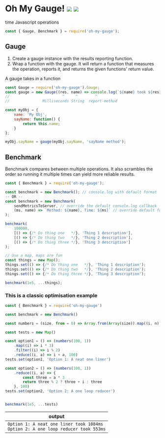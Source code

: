 # Oh My Gauge! [![](https://img.shields.io/npm/v/oh-my-gauge.svg)](https://www.npmjs.com/package/oh-my-gauge) [![](https://img.shields.io/badge/source--000000.svg?logo=github&style=social)](https://github.com/omrilotan/mono/tree/master/packages/oh-my-gauge)

time Javascript operations

```js
const { Gauge, Benchmark } = require('oh-my-gauge');
```
## Gauge
1. Create a gauge instance with the results reporting function.
2. Wrap a function with the gauge. It will return a function that measures the operation, reports it, and returns the given functions' return value.

A gauge takes in a function
```js
const Gauge = require('oh-my-gauge').Gauge;
const gauge = new Gauge((res, name) => console.log(`${name} took ${res}ms`));
//                        ^     ^        ^
//               Milliseconds String  report-method

const myObj = {
	name: 'My Obj',
	sayName: function() {
		return this.name;
	}
};

myObj.sayName = gauge(myObj.sayName, 'sayName method');
```

## Benchmark
Benchmark compares between multiple operations. It also scrambles the order so running it multiple times can yield more reliable results.
```js
const { Benchmark } = require('oh-my-gauge');

const benchmark = new Benchmark(); // console.log with default format
-- OR --
const benchmark = new Benchmark(
	sendMetricsToServer, // override the default console.log callback
	(ms, name) => `Method: ${name}, Time: ${ms}` // override default formatter
);

benchmark(
	100000,
	[() => {/* Do thing one   */}, 'Thing 1 description'],
	[() => {/* Do thing two   */}, 'Thing 2 description'],
	[() => {/* Do thing three */}, 'Thing 3 description']
);

// Use a map, maps are fun
const things = new Map();
things.set(() => {/* Do thing one   */}, 'Thing 1 description');
things.set(() => {/* Do thing two   */}, 'Thing 2 description');
things.set(() => {/* Do thing three */}, 'Thing 3 description');

benchmark(1e5, ...things);
```

### This is a classic optimisation example

```js
const { Benchmark } = require('oh-my-gauge')

const benchmark = new Benchmark()

const numbers = (size, from = 0) => Array.from(Array(size)).map((i, n) => n + from)

const tests = new Map()

const option1 = () => (numbers(100, 1))
	.map((i) => i * 3)
	.filter((i) => i % 2)
	.reduce((i, a) => i + a, 100)
tests.set(option1, 'Option 1: A neat one liner')

const option2 = () => (numbers(100, 1))
	.reduce((i, a) => {
		const three = a * 3
		return three % 2 ? three + i : three
	}, 100)
tests.set(option2, 'Option 2: A one loop reducer')


benchmark(1e5, ...tests)
```

| output
| -
| `Option 1: A neat one liner took 1084ms`<br>`Option 2: A one loop reducer took 553ms`
